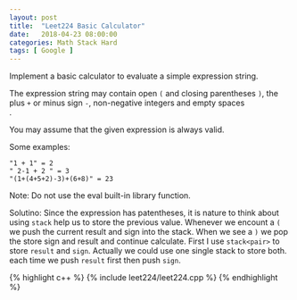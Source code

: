 ```yaml
---
layout: post
title:  "Leet224 Basic Calculator"
date:   2018-04-23 08:00:00
categories: Math Stack Hard
tags: [ Google ]
---
```

Implement a basic calculator to evaluate a simple expression string.

The expression string may contain open `(` and closing parentheses `)`, the plus `+` or minus sign `-`, non-negative integers and empty spaces  <code> </code>.

You may assume that the given expression is always valid.

Some examples:
```
"1 + 1" = 2
" 2-1 + 2 " = 3
"(1+(4+5+2)-3)+(6+8)" = 23
```
Note: Do not use the eval built-in library function.

Solutino: Since the expression has patentheses, it is nature to think about using `stack` help us to store the previous value. Whenever we encount a `(` we push the current result and sign into the stack. When we see a `)` we pop the store sign and result and continue calculate. First I use `stack<pair>` to store `result` and `sign`. Actually we could use one single stack to store both. each time we push `result` first then push `sign`. 

{% highlight c++ %}
{% include leet224/leet224.cpp %}
{% endhighlight %}
